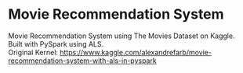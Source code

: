 # Movie Recommendation System
Movie Recommendation System using The Movies Dataset on Kaggle.<br>
Built with PySpark using ALS.<br>
Original Kernel: https://www.kaggle.com/alexandrefarb/movie-recommendation-system-with-als-in-pyspark
